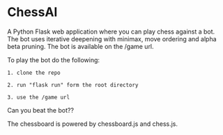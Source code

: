 # ChessAI
A Python Flask web application where you can play chess against a bot. The bot uses iterative deepening with minimax, move ordering and alpha beta pruning. 
The bot is available on the /game url.

To play the bot do the following:
	
	1. clone the repo
	
	2. run "flask run" form the root directory
	
	3. use the /game url

Can you beat the bot??



The chessboard is powered by chessboard.js and chess.js.
